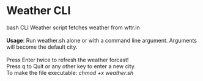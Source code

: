 <h1>Weather CLI</h1> 
bash CLI Weather script fetches weather from wttr.in<br><br>
<b>Usage</b>: Run weather.sh alone or with a command line argument. Arguments will become the default city. <br><br>
    Press Enter twice to refresh the weather forcast!<br>
    Press q to Quit or any other key to enter a new city.<br>
    To make the file executable: <i><em>chmod +x weather.sh</em></i>
